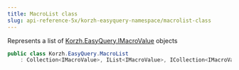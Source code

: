 ```yaml
---
title: MacroList class
slug: api-reference-5x/korzh-easyquery-namespace/macrolist-class
---
```


Represents a list of [Korzh.EasyQuery.IMacroValue](//easyquery/docs/api-reference-5x/korzh-easyquery-namespace/imacrovalue-interface) objects
```csharp
public class Korzh.EasyQuery.MacroList
    : Collection<IMacroValue>, IList<IMacroValue>, ICollection<IMacroValue>, IEnumerable<IMacroValue>, IEnumerable, IList, ICollection, IReadOnlyList<IMacroValue>, IReadOnlyCollection<IMacroValue>

```